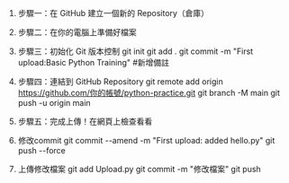 1. 步驟一：在 GitHub 建立一個新的 Repository（倉庫）
2. 步驟二：在你的電腦上準備好檔案
3. 步驟三：初始化 Git 版本控制
git init
git add .
git commit -m "First upload:Basic Python Training" #新增備註
4. 步驟四：連結到 GitHub Repository
git remote add origin https://github.com/你的帳號/python-practice.git
git branch -M main
git push -u origin main
5. 步驟五：完成上傳！在網頁上檢查看看

6. 修改commit
git commit --amend -m "First upload: added hello.py"
git push --force

7. 上傳修改檔案
git add Upload.py
git commit -m "修改檔案"
git push
